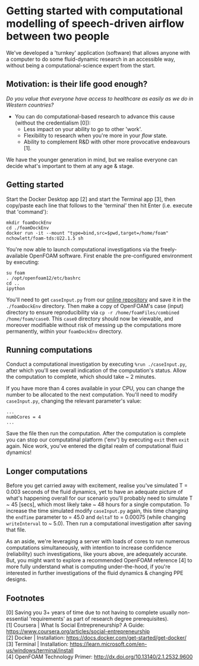 # Getting started with computational modelling of speech-driven airflow between two people
We've developed a 'turnkey' application (software) that allows anyone with a computer to do some fluid-dynamic research in an accessible way, without being a computational-science expert from the start. 

## Motivation: is their life good enough?
_Do you value that everyone have access to healthcare as easily as we do in Western countries?_
 - You can do computational-based research to advance this cause (without the credentialism [0]):
   - Less impact on your ability to go to other 'work'.
   - Flexibility to research when you're more in your _flow_ state.
   - Ability to complement R&D with other more provocative endeavours [1].

We have the younger generation in mind, but we realise everyone can decide what's important to them at any age & stage.

## Getting started
Start the Docker Desktop app [2] and start the Terminal app [3], then copy/paste each line that follows to the 'terminal' then hit Enter (i.e. execute that 'command'):
```
mkdir foamDockEnv
cd ./foamDockEnv
docker run -it --mount "type=bind,src=$pwd,target=/home/foam" nchowlett/foam-tds:U22.1.5 sh
``` 

You're now able to launch computational investigations via the freely-available OpenFOAM software. First enable the pre-configured environment by executing:
```
su foam
. /opt/openfoam12/etc/bashrc
cd ..
ipython
```
You'll need to get `caseInput.py` from our [online repository](https://github.com/TessellateDataScience/faceShieldOptimisations/tree/main/getStarted) and save it in the `./foamDockEnv` directory. Then make a copy of OpenFOAM's case (input) directory to ensure reproducibility via `cp -r /home/foamFiles/combined /home/foam/case0`. This `case0` directory should now be viewable, and moreover modifiable without risk of messing up the computations more permanently, within your `foamDockEnv` directory.

## Running computations
Conduct a computational investigation by executing `%run ./caseInput.py`, after which you'll see overall indication of the computation's status. Allow the computation to complete, which should take ~ 2 minutes. 

If you have more than 4 cores available in your CPU, you can change the number to be allocated to the next computation. You'll need to modify `caseInput.py`, changing the relevant parameter's value:
```
...
numbCores = 4
...
```
Save the file then run the computation. After the computation is complete you can stop our computatinal platform ('env') by executing `exit` then `exit` again. Nice work, you've entered the digital realm of computational fluid dynamics! 

## Longer computations
Before you get carried away with excitement, realise you've simulated T = 0.003 seconds of the fluid dynamics, yet to have an adequate picture of what's happening overall for our scenario you'll probably need to simulate T ~ 45 [secs], which most likely take ~ 48 hours for a single computation. To increase the time simulated modify `caseInput.py` again, this time changing the `endTime` parameter to	= 45.0 and `deltaT` to = 0.00075 (while changing `writeInterval` to ~ 5.0). Then run a computational investigation after saving that file.

As an aside, we're leveraging a server with loads of cores to run numerous computations simultaneously, with intention to increase confidence (reliability) such investigations, like yours above, are adequately accurate. But, you might want to explore a recommended OpenFOAM reference [4] to more fully understand what is computing under-the-hood, if you're interested in further investigations of the fluid dynamics & changing PPE designs.

## Footnotes
[0] Saving you 3+ years of time due to not having to complete usually non-essential 'requirements' as part of research degree prerequisites).  
[1] Coursera | What Is Social Entrepreneurship? A Guide: https://www.coursera.org/articles/social-entrepreneurship  
[2] Docker | Installation: https://docs.docker.com/get-started/get-docker/  
[3] Terminal | Installation: https://learn.microsoft.com/en-us/windows/terminal/install  
[4] OpenFOAM Technology Primer: http://dx.doi.org/10.13140/2.1.2532.9600  
